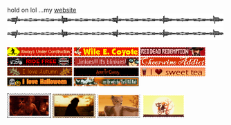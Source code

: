 hold on lol ...my <a href="https://nightvisiongoggles.neocities.org/">website</a> <br>
<img src="barbwire.png"> <img src="barbwire.png">
<p><img src="alwaysunderconstr.gif"> <img src="wile-e-coyote.gif"> <img src="RDR.gif"> <img src="ride-free.gif">  <img src="jinkies.gif"> <img src="cheerwine.gif"> <img src="autumn.gif"> <img src="aliceinchains.gif" height="20" width="150" > <img src="sweettea.gif"> <img src="lovehalloween.gif"> <img src="tkk.gif" height="20" width="150" > <img src="">  </p>
<p> <img src="jimmy.gif"> <img src="bubba.gif"> <img src="fantasticmrfox.gif"> <img src="maeandgregg.gif"> </p> 
